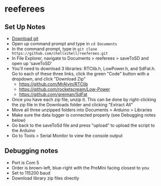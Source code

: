 # reeferees

## Set Up Notes
* [Download git](https://git-scm.com/downloads)
* Open up command prompt and type in `cd Documents`
* In the command prompt, type in `git clone https://github.com/chellxchell/reeferees.git`
* In File Explorer, navigate to Documents > reeferees > saveToSD and open up 'saveToSD'
* You'll need to download 3 libraries: RTClib.h, LowPower.h, and SdFat.h. Go to each of these three links, click the green "Code" button with a dropdown, and click "Download Zip"
  * https://github.com/MrAlvin/RTClib
  * https://github.com/rocketscream/Low-Power
  * https://github.com/greiman/SdFat
* Once you have each zip file, unzip it. This can be done by right-clicking the zip file in the Downloads folder and clicking "Extract All"
* Move all three unzipped folders into Documents > Arduino > Libraries
* Make sure the data logger is connected properly (see Debugging notes below)
* Go back to the saveToSd file and press "upload" to upload the script to the Arduino
* Go to Tools > Serial Monitor to view the console output

## Debugging notes
* Port is Com 5
* Order is brown-left, blue-right with the ProMini facing closest to you
* Set to 115200 baud
* Download library zip files directly

